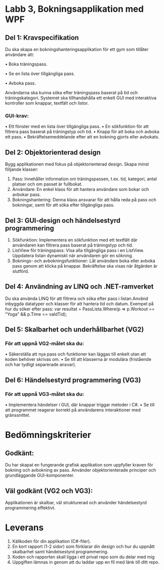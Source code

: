 # Labb 3, Bokningsapplikation med WPF

## Del 1: Kravspecifikation
Du ska skapa en bokningshanteringsapplikation för ett gym som tillåter användare
att:

• Boka träningspass.

• Se en lista över tillgängliga pass.

• Avboka pass.

Användarna ska kunna söka efter träningspass baserat på tid och träningskategori.
Systemet ska tillhandahålla ett enkelt GUI med interaktiva kontroller som knappar,
textfält och listor.

### GUI-krav:
• Ett fönster med en lista över tillgängliga pass.
• En sökfunktion för att filtrera pass baserat på träningstyp och tid.
• Knapp för att boka och avboka ett pass.
• Bekräftelsemeddelande efter att en bokning gjorts eller avbokats.

## Del 2: Objektorienterad design
Bygg applikationen med fokus på objektorienterad design. Skapa minst följande
klasser:

1. Pass: Innehåller information om träningspassen, t.ex. tid, kategori, antal platser
och om passet är fullbokat.
2. Användare: En enkel klass för att hantera användare som bokar och avbokar
pass.
3. Bokningshantering: Denna klass ansvarar för att hålla reda på pass och
bokningar, samt för att söka efter tillgängliga pass.

## Del 3: GUI-design och händelsestyrd programmering
1. Sökfunktion: Implementera en sökfunktion med ett textfält där användaren kan
filtrera pass baserat på träningstyp och tid.
2. ListView för träningspass: Visa alla tillgängliga pass i en ListView. Uppdatera
listan dynamiskt när användaren gör en sökning.
3. Boknings- och avbokningsfunktioner: Låt användare boka eller avboka pass
genom att klicka på knappar. Bekräftelse ska visas när åtgärden är slutförd.

## Del 4: Användning av LINQ och .NET-ramverket
Du ska använda LINQ för att filtrera och söka efter pass i listan.Använd inbyggda
datatyper och klasser för att hantera tid och datum.
Exempel på hur du söker efter pass:
var resultat = PassLista.Where(p => p.Workout == "Yoga" && p.Time == valdTid);

## Del 5: Skalbarhet och underhållbarhet (VG2)

### För att uppnå VG2-målet ska du:
• Säkerställa att nya pass och funktioner kan läggas till enkelt utan att koden
behöver skrivas om.
• Se till att klasserna är modulära (fristående och har tydligt separerade ansvar).

## Del 6: Händelsestyrd programmering (VG3)

### För att uppnå VG3-målet ska du:
• Implementera händelser i GUI, där knappar triggar metoder i C#.
• Se till att programmet reagerar korrekt på användarens interaktioner med
gränssnittet.

# Bedömningskriterier

## Godkänt: 
Du har skapat en fungerande grafisk applikation som uppfyller kraven
för bokning och avbokning av pass. Använder objektorienterade principer och
grundläggande GUI-komponenter.

## Väl godkänt (VG2 och VG3): 
Applikationen är skalbar, väl strukturerad och
använder händelsestyrd programmering effektivt.

# Leverans

1. Källkoden för din applikation (C#-filer).
2. En kort rapport (1-2 sidor) som förklarar din design och hur du uppnått
skalbarhet samt händelsestyrd programmering.
3. Koden och rapporten skall ligga i ett privat repo som du delar med mig
4. Uppgiften lämnas in genom att du laddar upp en fil med länk till ditt repo.
